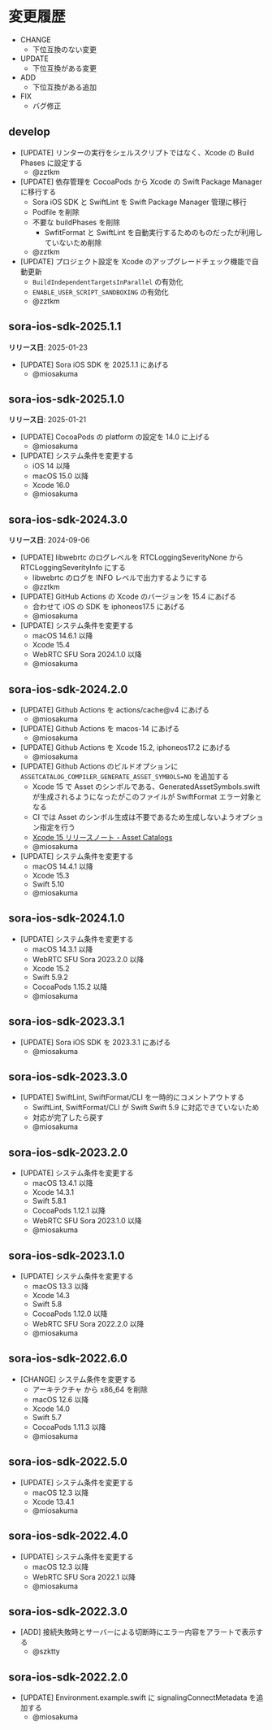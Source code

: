 # 変更履歴

- CHANGE
  - 下位互換のない変更
- UPDATE
  - 下位互換がある変更
- ADD
  - 下位互換がある追加
- FIX
  - バグ修正

## develop

- [UPDATE] リンターの実行をシェルスクリプトではなく、Xcode の Build Phases に設定する
  - @zztkm
- [UPDATE] 依存管理を CocoaPods から Xcode の Swift Package Manager に移行する
  - Sora iOS SDK と SwiftLint を Swift Package Manager 管理に移行
  - Podfile を削除
  - 不要な buildPhases を削除
    - SwfitFormat と SwiftLint を自動実行するためのものだったが利用していないため削除
  - @zztkm
- [UPDATE] プロジェクト設定を Xcode のアップグレードチェック機能で自動更新
  - `BuildIndependentTargetsInParallel` の有効化
  - `ENABLE_USER_SCRIPT_SANDBOXING` の有効化
  - @zztkm

## sora-ios-sdk-2025.1.1

**リリース日**: 2025-01-23

- [UPDATE] Sora iOS SDK を 2025.1.1 にあげる
  - @miosakuma

## sora-ios-sdk-2025.1.0

**リリース日**: 2025-01-21

- [UPDATE] CocoaPods の platform の設定を 14.0 に上げる
  - @miosakuma
- [UPDATE] システム条件を変更する
  - iOS 14 以降
  - macOS 15.0 以降
  - Xcode 16.0
  - @miosakuma

## sora-ios-sdk-2024.3.0

**リリース日**: 2024-09-06

- [UPDATE] libwebrtc のログレベルを RTCLoggingSeverityNone から RTCLoggingSeverityInfo にする
  - libwebrtc のログを INFO レベルで出力するようにする
  - @zztkm
- [UPDATE] GitHub Actions の Xcode のバージョンを 15.4 にあげる
  - 合わせて iOS の SDK を iphoneos17.5 にあげる
  - @miosakuma
- [UPDATE] システム条件を変更する
  - macOS 14.6.1 以降
  - Xcode 15.4
  - WebRTC SFU Sora 2024.1.0 以降
  - @miosakuma

## sora-ios-sdk-2024.2.0

- [UPDATE] Github Actions を actions/cache@v4 にあげる
  - @miosakuma
- [UPDATE] Github Actions を macos-14  にあげる
  - @miosakuma
- [UPDATE] Github Actions を Xcode 15.2, iphoneos17.2 にあげる
  - @miosakuma
- [UPDATE] Github Actions のビルドオプションに `ASSETCATALOG_COMPILER_GENERATE_ASSET_SYMBOLS=NO` を追加する
  - Xcode 15 で Asset のシンボルである、GeneratedAssetSymbols.swift が生成されるようになったがこのファイルが SwiftFormat エラー対象となる
  - CI では Asset のシンボル生成は不要であるため生成しないようオプション指定を行う
  - [Xcode 15 リリースノート - Asset Catalogs](https://developer.apple.com/documentation/xcode-release-notes/xcode-15-release-notes#Asset-Catalogs)
  - @miosakuma
- [UPDATE] システム条件を変更する
  - macOS 14.4.1 以降
  - Xcode 15.3
  - Swift 5.10
  - @miosakuma

## sora-ios-sdk-2024.1.0

- [UPDATE] システム条件を変更する
  - macOS 14.3.1 以降
  - WebRTC SFU Sora 2023.2.0 以降
  - Xcode 15.2
  - Swift 5.9.2
  - CocoaPods 1.15.2 以降
  - @miosakuma

## sora-ios-sdk-2023.3.1

- [UPDATE] Sora iOS SDK を 2023.3.1 にあげる
  - @miosakuma

## sora-ios-sdk-2023.3.0

- [UPDATE] SwiftLint, SwiftFormat/CLI を一時的にコメントアウトする
  - SwiftLint, SwiftFormat/CLI が Swift Swift 5.9 に対応できていないため
  - 対応が完了したら戻す
  - @miosakuma

## sora-ios-sdk-2023.2.0

- [UPDATE] システム条件を変更する
  - macOS 13.4.1 以降
  - Xcode 14.3.1
  - Swift 5.8.1
  - CocoaPods 1.12.1 以降
  - WebRTC SFU Sora 2023.1.0 以降
  - @miosakuma

## sora-ios-sdk-2023.1.0

- [UPDATE] システム条件を変更する
  - macOS 13.3 以降
  - Xcode 14.3
  - Swift 5.8
  - CocoaPods 1.12.0 以降
  - WebRTC SFU Sora 2022.2.0 以降
  - @miosakuma

## sora-ios-sdk-2022.6.0

- [CHANGE] システム条件を変更する
  - アーキテクチャ から x86_64 を削除
  - macOS 12.6 以降
  - Xcode 14.0
  - Swift 5.7
  - CocoaPods 1.11.3 以降
  - @miosakuma

## sora-ios-sdk-2022.5.0

- [UPDATE] システム条件を変更する
  - macOS 12.3 以降
  - Xcode 13.4.1
  - @miosakuma

## sora-ios-sdk-2022.4.0

- [UPDATE] システム条件を変更する
  - macOS 12.3 以降
  - WebRTC SFU Sora 2022.1 以降
  - @miosakuma

## sora-ios-sdk-2022.3.0

- [ADD] 接続失敗時とサーバーによる切断時にエラー内容をアラートで表示する
  - @szktty

## sora-ios-sdk-2022.2.0

- [UPDATE] Environment.example.swift に signalingConnectMetadata を追加する
  - @miosakuma
